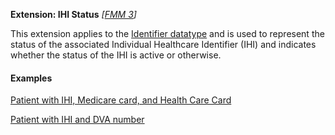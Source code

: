 **Extension: IHI Status** *[[FMM 3](guidance.html)]*

This extension applies to the [Identifier datatype](http://hl7.org/fhir/datatypes.html#identifier) and is used to represent the status of the associated Individual Healthcare Identifier (IHI) and indicates whether the status of the IHI is active or otherwise.

#### Examples

[Patient with IHI, Medicare card, and Health Care Card](Patient-example0.html)

[Patient with IHI and DVA number](Patient-example1.html)
